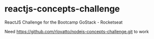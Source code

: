 # reactjs-concepts-challenge
ReactJS Challenge for the Bootcamp GoStack - Rocketseat

Need https://github.com/rlovatto/nodejs-concepts-challenge.git  to work
